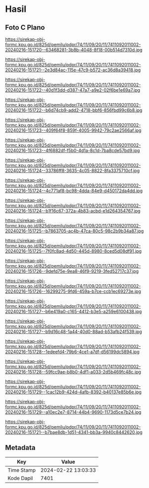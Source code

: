 # Hasil

## Foto C Plano

https://sirekap-obj-formc.kpu.go.id/825d/pemilu/pdpr/74/11/09/20/11/7411092011002-20240216-151720--63468281-3b8b-4048-8f18-00b514d7310d.jpg

https://sirekap-obj-formc.kpu.go.id/825d/pemilu/pdpr/74/11/09/20/11/7411092011002-20240216-151721--2e3d84ac-115e-47c9-b572-ac36d8a39418.jpg

https://sirekap-obj-formc.kpu.go.id/825d/pemilu/pdpr/74/11/09/20/11/7411092011002-20240216-151722--40d1f3dd-d387-47a7-a9e2-02f6be1e69a7.jpg

https://sirekap-obj-formc.kpu.go.id/825d/pemilu/pdpr/74/11/09/20/11/7411092011002-20240216-151722--b6d74cb9-add2-4718-bbf6-856fbd99c6b8.jpg

https://sirekap-obj-formc.kpu.go.id/825d/pemilu/pdpr/74/11/09/20/11/7411092011002-20240216-151723--409f64f8-859f-4005-9942-79c2ae2566af.jpg

https://sirekap-obj-formc.kpu.go.id/825d/pemilu/pdpr/74/11/09/20/11/7411092011002-20240216-151723--4f6882df-f5b0-4d1a-8c1d-7ba8cde57bd9.jpg

https://sirekap-obj-formc.kpu.go.id/825d/pemilu/pdpr/74/11/09/20/11/7411092011002-20240216-151724--33786ff8-3635-4c05-8822-8fa3375710cf.jpg

https://sirekap-obj-formc.kpu.go.id/825d/pemilu/pdpr/74/11/09/20/11/7411092011002-20240216-151724--4c771af8-bc98-4dda-84e9-d450172da4dd.jpg

https://sirekap-obj-formc.kpu.go.id/825d/pemilu/pdpr/74/11/09/20/11/7411092011002-20240216-151724--b1f16c67-372a-4b83-acbd-e1d264354767.jpg

https://sirekap-obj-formc.kpu.go.id/825d/pemilu/pdpr/74/11/09/20/11/7411092011002-20240216-151725--b7863705-ac4b-47ca-80c5-98c2b9b34a87.jpg

https://sirekap-obj-formc.kpu.go.id/825d/pemilu/pdpr/74/11/09/20/11/7411092011002-20240216-151725--7f0fc8ad-4d50-445d-8980-8ced5d08df91.jpg

https://sirekap-obj-formc.kpu.go.id/825d/pemilu/pdpr/74/11/09/20/11/7411092011002-20240216-151726--9defd75e-9ea8-46f9-9219-3fed52717c37.jpg

https://sirekap-obj-formc.kpu.go.id/825d/pemilu/pdpr/74/11/09/20/11/7411092011002-20240216-151726--16299275-9fd6-459a-b7ce-ccb1ec69273e.jpg

https://sirekap-obj-formc.kpu.go.id/825d/pemilu/pdpr/74/11/09/20/11/7411092011002-20240216-151727--b6e419a0-c165-4412-b3e5-a259e6100438.jpg

https://sirekap-obj-formc.kpu.go.id/825d/pemilu/pdpr/74/11/09/20/11/7411092011002-20240216-151727--b9d16c48-1a44-40d0-88ad-b53afb24f539.jpg

https://sirekap-obj-formc.kpu.go.id/825d/pemilu/pdpr/74/11/09/20/11/7411092011002-20240216-151728--1edeefd4-79b6-4ce1-a7df-d56199dc5894.jpg

https://sirekap-obj-formc.kpu.go.id/825d/pemilu/pdpr/74/11/09/20/11/7411092011002-20240216-151728--59fcc9ae-b8b0-4df1-a033-2d5b469fc48c.jpg

https://sirekap-obj-formc.kpu.go.id/825d/pemilu/pdpr/74/11/09/20/11/7411092011002-20240216-151729--1cac12b9-424d-4afb-8392-b40137e85b6e.jpg

https://sirekap-obj-formc.kpu.go.id/825d/pemilu/pdpr/74/11/09/20/11/7411092011002-20240216-151729--a10ec2e7-8714-44b4-9690-1173d5ce7b24.jpg

https://sirekap-obj-formc.kpu.go.id/825d/pemilu/pdpr/74/11/09/20/11/7411092011002-20240216-151721--b7bae8db-1d51-4341-bb3a-9940c8442620.jpg


## Metadata

| Key        | Value               |
| ---------- | ------------------- |
| Time Stamp | 2024-02-22 13:03:33 |
| Kode Dapil | 7401                |




